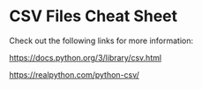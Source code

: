 # CSV Files Cheat Sheet

Check out the following links for more information:

https://docs.python.org/3/library/csv.html

https://realpython.com/python-csv/